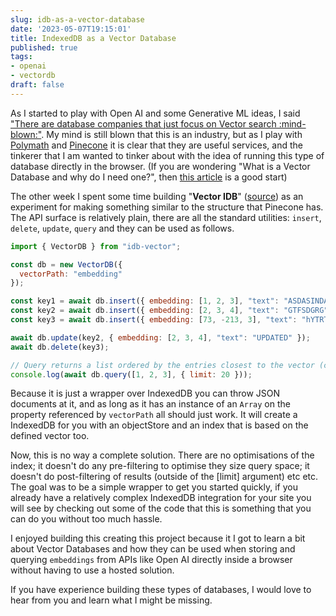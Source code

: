 ```yaml
---
slug: idb-as-a-vector-database
date: '2023-05-07T19:15:01'
title: IndexedDB as a Vector Database
published: true
tags:
- openai
- vectordb
draft: false
---
```


As I started to play with Open AI and some Generative ML ideas, I said ["There are database companies that just focus on Vector search :mind-blown:"](https://paul.kinlan.me/building-ask-paul/). My mind is still blown that this is an industry, but as I play with [Polymath](https://github.com/polymath-ai/polymath-ai) and [Pinecone](https://www.pinecone.io/) it is clear that they are useful services, and the tinkerer that I am wanted to tinker about with the idea of running this type of database directly in the browser. (If you are wondering "What is a Vector Database and why do I need one?", then [this article](https://www.pinecone.io/learn/vector-database/) is a good start)

The other week I spent some time building "**Vector IDB**" ([source](https://github.com/PaulKinlan/idb-vector)) as an experiment for making something similar to the structure that Pinecone has. The API surface is relatively plain, there are all the standard utilities: `insert`, `delete`, `update`, `query` and they can be used as follows.

```JavaScript
import { VectorDB } from "idb-vector";

const db = new VectorDB({
  vectorPath: "embedding"
});

const key1 = await db.insert({ embedding: [1, 2, 3], "text": "ASDASINDASDASZd" });
const key2 = await db.insert({ embedding: [2, 3, 4], "text": "GTFSDGRG" });
const key3 = await db.insert({ embedding: [73, -213, 3], "text": "hYTRTERFR" });

await db.update(key2, { embedding: [2, 3, 4], "text": "UPDATED" });
await db.delete(key3);

// Query returns a list ordered by the entries closest to the vector (cosine similarity)
console.log(await db.query([1, 2, 3], { limit: 20 }));
```

Because it is just a wrapper over IndexedDB you can throw JSON documents at it, and as long as it has an instance of an `Array` on the property referenced by `vectorPath` all should just work. It will create a IndexedDB for you with an objectStore and an index that is based on the defined vector too.

Now, this is no way a complete solution. There are no optimisations of the index; it doesn't do any pre-filtering to optimise they size query space; it doesn't do post-filtering of results (outside of the \[limit\] argument) etc etc. The goal was to be a simple wrapper to get you started quickly, if you already have a relatively complex IndexedDB integration for your site you will see by checking out some of the code that this is something that you can do you without too much hassle.

I enjoyed building this creating this project because it I got to learn a bit about Vector Databases and how they can be used when storing and querying `embeddings` from APIs like Open AI directly inside a browser without having to use a hosted solution.

If you have experience building these types of databases, I would love to hear from you and learn what I might be missing.